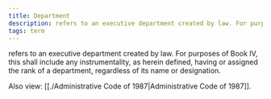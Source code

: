 ```yaml
---
title: Department
description: refers to an executive department created by law. For purposes of Book IV, this shall include any instrumentality, as herein defined, having or assigned the rank of a department, regardless of its name or designation.
tags: term
---
```


refers to an executive department created by law. For purposes of Book IV, this shall include any instrumentality, as herein defined, having or assigned the rank of a department, regardless of its name or designation.

Also view: [[./Administrative Code of 1987|Administrative Code of 1987]].
